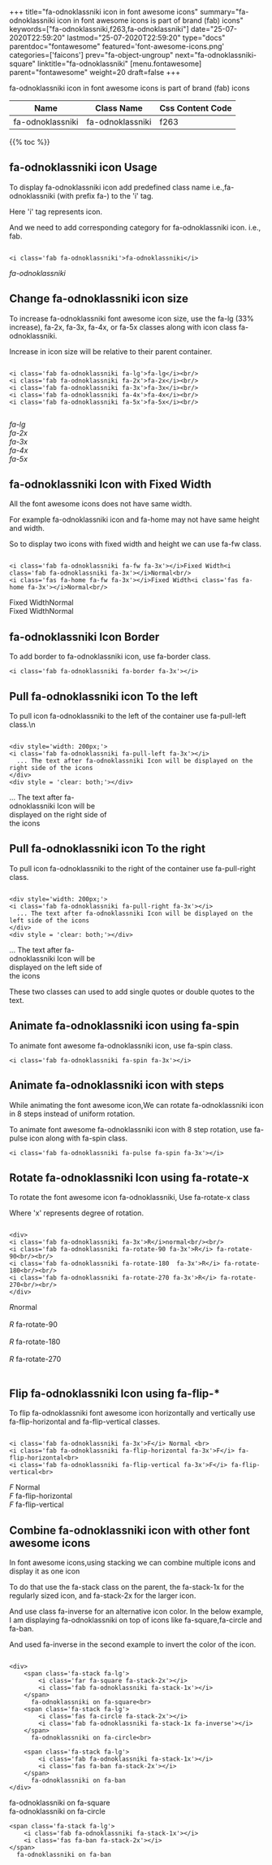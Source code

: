 +++
title="fa-odnoklassniki icon in font awesome icons"
summary="fa-odnoklassniki icon in font awesome icons is part of brand (fab) icons"
keywords=["fa-odnoklassniki,f263,fa-odnoklassniki"]
date="25-07-2020T22:59:20"
lastmod="25-07-2020T22:59:20"
type="docs"
parentdoc="fontawesome"
featured='font-awesome-icons.png'
categories=['faicons']
prev="fa-object-ungroup"
next="fa-odnoklassniki-square"
linktitle="fa-odnoklassniki"
[menu.fontawesome]
parent="fontawesome"
weight=20
draft=false
+++


fa-odnoklassniki icon in font awesome icons is part of brand (fab) icons

<div class='table-responsive'><table class='table'><thead><tr><th>Name</th><th>Class Name</th><th>Css Content Code</th></tr></thead><tbody><tr><td>fa-odnoklassniki</td><td>fa-odnoklassniki</td><td>f263</td></tr></tbody></table></div>


{{% toc %}}


## fa-odnoklassniki icon Usage

To display fa-odnoklassniki icon add predefined class name i.e.,fa-odnoklassniki (with prefix fa-) to the 'i' tag.

Here 'i' tag represents icon.

And we need to add corresponding category for fa-odnoklassniki icon. i.e., fab.


```

<i class='fab fa-odnoklassniki'>fa-odnoklassniki</i>
```

<i class='fab fa-odnoklassniki'>fa-odnoklassniki</i>




## Change fa-odnoklassniki icon size
To increase fa-odnoklassniki font awesome icon size, use the fa-lg (33% increase), fa-2x, fa-3x, fa-4x, or fa-5x classes along with icon class fa-odnoklassniki.

Increase in icon size will be relative to their parent container. 

```

<i class='fab fa-odnoklassniki fa-lg'>fa-lg</i><br/>
<i class='fab fa-odnoklassniki fa-2x'>fa-2x</i><br/>
<i class='fab fa-odnoklassniki fa-3x'>fa-3x</i><br/>
<i class='fab fa-odnoklassniki fa-4x'>fa-4x</i><br/>
<i class='fab fa-odnoklassniki fa-5x'>fa-5x</i><br/>
            
```

<i class='fab fa-odnoklassniki fa-lg'>fa-lg</i><br/>
<i class='fab fa-odnoklassniki fa-2x'>fa-2x</i><br/>
<i class='fab fa-odnoklassniki fa-3x'>fa-3x</i><br/>
<i class='fab fa-odnoklassniki fa-4x'>fa-4x</i><br/>
<i class='fab fa-odnoklassniki fa-5x'>fa-5x</i><br/>
            



## fa-odnoklassniki Icon with Fixed Width 

All the font awesome icons does not have same width.

For example fa-odnoklassniki icon and fa-home may not have same height and width.

So to display two icons with fixed width and height we can use fa-fw class.


```

<i class='fab fa-odnoklassniki fa-fw fa-3x'></i>Fixed Width<i class='fab fa-odnoklassniki fa-3x'></i>Normal<br/>
<i class='fas fa-home fa-fw fa-3x'></i>Fixed Width<i class='fas fa-home fa-3x'></i>Normal<br/>
```

<i class='fab fa-odnoklassniki fa-fw fa-3x'></i>Fixed Width<i class='fab fa-odnoklassniki fa-3x'></i>Normal<br/>
<i class='fas fa-home fa-fw fa-3x'></i>Fixed Width<i class='fas fa-home fa-3x'></i>Normal<br/>



## fa-odnoklassniki Icon Border 

To add border to fa-odnoklassniki icon, use fa-border class.


```
<i class='fab fa-odnoklassniki fa-border fa-3x'></i>

```
<i class='fab fa-odnoklassniki fa-border fa-3x'></i>





## Pull fa-odnoklassniki icon To the left

To pull icon fa-odnoklassniki to the left of the container use fa-pull-left class.\n

```

<div style='width: 200px;'>
<i class='fab fa-odnoklassniki fa-pull-left fa-3x'></i>
  ... The text after fa-odnoklassniki Icon will be displayed on the right side of the icons
</div>
<div style = 'clear: both;'></div>
```

<div style='width: 200px;'>
<i class='fab fa-odnoklassniki fa-pull-left fa-3x'></i>
  ... The text after fa-odnoklassniki Icon will be displayed on the right side of the icons
</div>
<div style = 'clear: both;'></div>




## Pull fa-odnoklassniki icon To the right
To pull icon fa-odnoklassniki to the right of the container use fa-pull-right class.

```

<div style='width: 200px;'>
<i class='fab fa-odnoklassniki fa-pull-right fa-3x'></i>
  ... The text after fa-odnoklassniki Icon will be displayed on the left side of the icons
</div>
<div style = 'clear: both;'></div>
```

<div style='width: 200px;'>
<i class='fab fa-odnoklassniki fa-pull-right fa-3x'></i>
  ... The text after fa-odnoklassniki Icon will be displayed on the left side of the icons
</div>
<div style = 'clear: both;'></div>

These two classes can used to add single quotes or double quotes to the text.


## Animate fa-odnoklassniki icon using fa-spin
To animate font awesome fa-odnoklassniki icon, use fa-spin class.

```
<i class='fab fa-odnoklassniki fa-spin fa-3x'></i>
```
<i class='fab fa-odnoklassniki fa-spin fa-3x'></i>




## Animate fa-odnoklassniki icon with steps
While animating the font awesome icon,We can rotate fa-odnoklassniki icon in 8 steps instead of uniform rotation.

To animate font awesome fa-odnoklassniki icon with 8 step rotation, use fa-pulse icon along with fa-spin class.


```
<i class='fab fa-odnoklassniki fa-pulse fa-spin fa-3x'></i>

```
<i class='fab fa-odnoklassniki fa-pulse fa-spin fa-3x'></i>





## Rotate fa-odnoklassniki Icon using fa-rotate-x
To rotate the font awesome icon fa-odnoklassniki, Use fa-rotate-x class

Where 'x' represents degree of rotation.


```

<div>
<i class='fab fa-odnoklassniki fa-3x'>R</i>normal<br/><br/>
<i class='fab fa-odnoklassniki fa-rotate-90 fa-3x'>R</i> fa-rotate-90<br/><br/> 
<i class='fab fa-odnoklassniki fa-rotate-180  fa-3x'>R</i> fa-rotate-180<br/><br/> 
<i class='fab fa-odnoklassniki fa-rotate-270 fa-3x'>R</i> fa-rotate-270<br/><br/>
</div>
```

<div>
<i class='fab fa-odnoklassniki fa-3x'>R</i>normal<br/><br/>
<i class='fab fa-odnoklassniki fa-rotate-90 fa-3x'>R</i> fa-rotate-90<br/><br/> 
<i class='fab fa-odnoklassniki fa-rotate-180  fa-3x'>R</i> fa-rotate-180<br/><br/> 
<i class='fab fa-odnoklassniki fa-rotate-270 fa-3x'>R</i> fa-rotate-270<br/><br/>
</div>




## Flip fa-odnoklassniki Icon using fa-flip-*
To flip fa-odnoklassniki font awesome icon horizontally and vertically use fa-flip-horizontal and fa-flip-vertical classes. 

```

<i class='fab fa-odnoklassniki fa-3x'>F</i> Normal <br>
<i class='fab fa-odnoklassniki fa-flip-horizontal fa-3x'>F</i> fa-flip-horizontal<br>
<i class='fab fa-odnoklassniki fa-flip-vertical fa-3x'>F</i> fa-flip-vertical<br>
```

<i class='fab fa-odnoklassniki fa-3x'>F</i> Normal <br>
<i class='fab fa-odnoklassniki fa-flip-horizontal fa-3x'>F</i> fa-flip-horizontal<br>
<i class='fab fa-odnoklassniki fa-flip-vertical fa-3x'>F</i> fa-flip-vertical<br>




## Combine fa-odnoklassniki icon with other font awesome icons
In font awesome icons,using stacking we can combine multiple icons and display it as one icon 

To do that use the fa-stack class on the parent, the fa-stack-1x for the regularly sized icon, and fa-stack-2x for the larger icon.

And use class fa-inverse for an alternative icon color. 
In the below example, I am displaying fa-odnoklassniki on top of icons like fa-square,fa-circle and fa-ban.

And used fa-inverse in the second example to invert the color of the icon.

```

<div>
    <span class='fa-stack fa-lg'>
        <i class='far fa-square fa-stack-2x'></i>
        <i class='fab fa-odnoklassniki fa-stack-1x'></i>
    </span>
      fa-odnoklassniki on fa-square<br>
    <span class='fa-stack fa-lg'>
        <i class='fas fa-circle fa-stack-2x'></i>
        <i class='fab fa-odnoklassniki fa-stack-1x fa-inverse'></i>
    </span>
      fa-odnoklassniki on fa-circle<br>

    <span class='fa-stack fa-lg'>
        <i class='fab fa-odnoklassniki fa-stack-1x'></i>
        <i class='fas fa-ban fa-stack-2x'></i>
    </span>
      fa-odnoklassniki on fa-ban
</div>
```

<div>
    <span class='fa-stack fa-lg'>
        <i class='far fa-square fa-stack-2x'></i>
        <i class='fab fa-odnoklassniki fa-stack-1x'></i>
    </span>
      fa-odnoklassniki on fa-square<br>
    <span class='fa-stack fa-lg'>
        <i class='fas fa-circle fa-stack-2x'></i>
        <i class='fab fa-odnoklassniki fa-stack-1x fa-inverse'></i>
    </span>
      fa-odnoklassniki on fa-circle<br>

    <span class='fa-stack fa-lg'>
        <i class='fab fa-odnoklassniki fa-stack-1x'></i>
        <i class='fas fa-ban fa-stack-2x'></i>
    </span>
      fa-odnoklassniki on fa-ban
</div>






